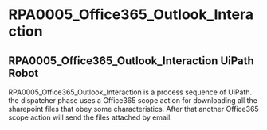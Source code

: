 # RPA0005_Office365_Outlook_Interaction
## RPA0005_Office365_Outlook_Interaction UiPath Robot
RPA0005_Office365_Outlook_Interaction is a process sequence of UiPath. the dispatcher phase uses a Office365 scope action for downloading all the sharepoint files that obey some characteristics. After that another Office365 scope action will send the files attached by email. 
